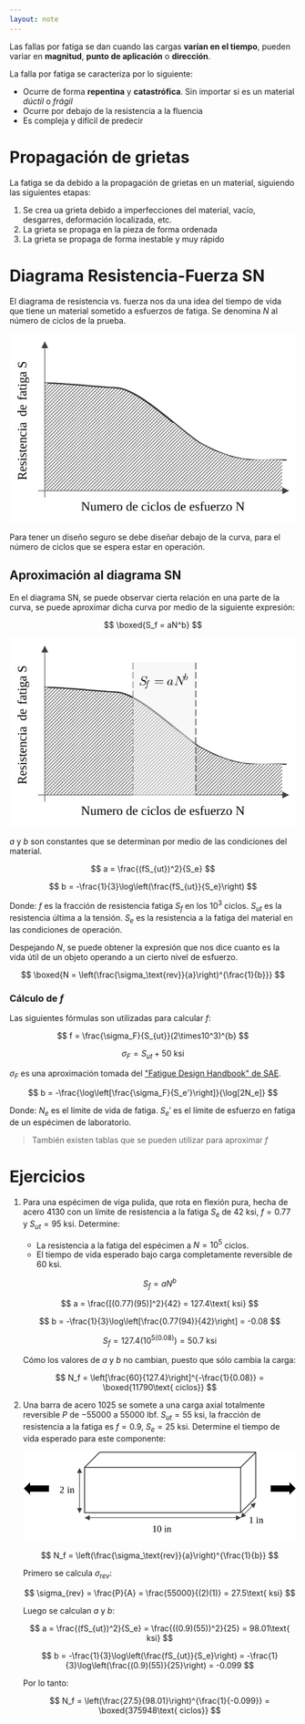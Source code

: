 ```yaml
---
layout: note
---
```


Las fallas por fatiga se dan cuando las cargas **varían en el tiempo**, pueden variar en **magnitud**, **punto de aplicación** o **dirección**.

La falla por fatiga se caracteriza por lo siguiente:
* Ocurre de forma **repentina** y **catastrófica**. Sin importar si es un material *dúctil* o *frágil*
* Ocurre por debajo de la resistencia a la fluencia
* Es compleja y difícil de predecir

# Propagación de grietas
La fatiga se da debido a la propagación de grietas en un material, siguiendo las siguientes etapas:

1. Se crea ua grieta debido a imperfecciones del material, vacío, desgarres, deformación localizada, etc.
2. La grieta se propaga en la pieza de forma ordenada
3. La grieta se propaga de forma inestable y muy rápido

# Diagrama Resistencia-Fuerza SN
El diagrama de resistencia vs. fuerza nos da una idea del tiempo de vida que tiene un material sometido a esfuerzos de fatiga. Se denomina $N$ al número de ciclos de la prueba.

![Diagrama SN](../../img/diagrama-sn.svg)

Para tener un diseño seguro se debe diseñar debajo de la curva, para el número de ciclos que se espera estar en operación.

## Aproximación al diagrama SN
En el diagrama SN, se puede observar cierta relación en una parte de la curva, se puede aproximar dicha curva por medio de la siguiente expresión:

$$
\boxed{S_f = aN^b}
$$

![Diagrama SN y zona de aproximación](../../img/diagrama-sn-aproximacion.svg)

$a$ y $b$ son constantes que se determinan por medio de las condiciones del material.

$$
a = \frac{(fS_{ut})^2}{S_e}
$$

$$
b = -\frac{1}{3}\log\left(\frac{fS_{ut}}{S_e}\right)
$$

Donde:
$f$ es la fracción de resistencia fatiga $S_f$ en los $10^3$ ciclos.
$S_{ut}$ es la resistencia última a la tensión.
$S_{e}$ es la resistencia a la fatiga del material en las condiciones de operación.

Despejando $N$, se puede obtener la expresión que nos dice cuanto es la vida útil de un objeto operando a un cierto nivel de esfuerzo.

$$
\boxed{N = \left(\frac{\sigma_\text{rev}}{a}\right)^{\frac{1}{b}}}
$$

### Cálculo de $f$
Las siguientes fórmulas son utilizadas para calcular $f$:

$$
f = \frac{\sigma_F}{S_{ut}}(2\times10^3)^{b}
$$

$$
\sigma_F = S_{ut} + 50 \text{ ksi}
$$

$\sigma_F$ es una aproximación tomada del ["Fatigue Design Handbook" de SAE](https://www.sae.org/publications/books/content/ae-22/).

$$
b = -\frac{\log\left[\frac{\sigma_F}{S_e'}\right]}{\log[2N_e]}
$$

Donde:
$N_e$ es el límite de vida de fatiga.
$S_e'$ es el límite de esfuerzo en fatiga de un espécimen de laboratorio.

> También existen tablas que se pueden utilizar para aproximar $f$

# Ejercicios
1. Para una espécimen de viga pulida, que rota en flexión pura, hecha de acero 4130 con un límite de resistencia a la fatiga $S_e$ de $42\text{ ksi}$, $f = 0.77$ y $S_{ut} = 95\text{ ksi}$. Determine:
    * La resistencia a la fatiga del espécimen a $N = 10^{5}$ ciclos.
    * El tiempo de vida esperado bajo carga completamente reversible de $60\text{ ksi}$.

    $$
    S_f = aN^{b}
    $$

    $$
    a = \frac{[(0.77)(95)]^2}{42} = 127.4\text{ ksi}
    $$

    $$
    b = -\frac{1}{3}\log\left[\frac{0.77(94)}{42}\right] = -0.08
    $$

    $$
    S_f = 127.4(10^{5(0.08)}) = 50.7\text{ ksi}
    $$

    Cómo los valores de $a$ y $b$ no cambian, puesto que sólo cambia la carga:

    $$
    N_f = \left[\frac{60}{127.4}\right]^{-\frac{1}{0.08}} = \boxed{11790\text{ ciclos}}
    $$

2. Una barra de acero 1025 se somete a una carga axial totalmente reversible $P$ de $-55000$ a $55000\text{ lbf}$. $S_{ut} = 55\text{ ksi}$, la fracción de resistencia a la fatiga es $f = 0.9$, $S_e = 25\text{ ksi}$. Determine el tiempo de vida esperado para este componente:

    ![barra rectangular con carga de fatiga](../../img/ejercicio-fatiga-2.svg)
    
    $$
    N_f = \left(\frac{\sigma_\text{rev}}{a}\right)^{\frac{1}{b}}
    $$
    
    Primero se calcula $\sigma_{rev}$:
    
    $$
    \sigma_{rev} = \frac{P}{A} = \frac{55000}{(2)(1)} = 27.5\text{ ksi}
    $$
    
    Luego se calculan $a$ y $b$:
    
    $$
    a = \frac{(fS_{ut})^2}{S_e} = \frac{((0.9)(55))^2}{25} = 98.01\text{ ksi}
    $$

    $$
    b = -\frac{1}{3}\log\left(\frac{fS_{ut}}{S_e}\right) = -\frac{1}{3}\log\left(\frac{(0.9)(55)}{25}\right) = -0.099
    $$
    
    Por lo tanto:
    
    $$
    N_f = \left(\frac{27.5}{98.01}\right)^{\frac{1}{-0.099}} = \boxed{375948\text{ ciclos}}
    $$
